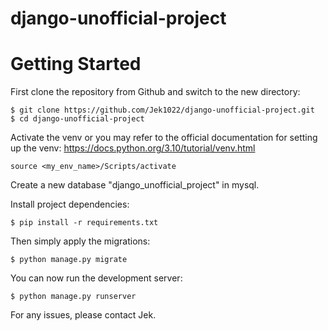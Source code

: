 # django-unofficial-project

# Getting Started

First clone the repository from Github and switch to the new directory:

    $ git clone https://github.com/Jek1022/django-unofficial-project.git
    $ cd django-unofficial-project
    
Activate the venv or you may refer to the official documentation for setting up the venv: https://docs.python.org/3.10/tutorial/venv.html
    
    source <my_env_name>/Scripts/activate
    
    
Create a new database "django_unofficial_project" in mysql.

    
Install project dependencies:

    $ pip install -r requirements.txt
    
    
Then simply apply the migrations:

    $ python manage.py migrate
    

You can now run the development server:

    $ python manage.py runserver
    
    
    
For any issues, please contact Jek.
